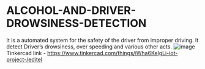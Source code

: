 # ALCOHOL-AND-DRIVER-DROWSINESS-DETECTION
It is a automated system for the safety of the driver from improper driving. It detect Driver’s drowsiness, over speeding and various other acts.
![image](https://user-images.githubusercontent.com/63915610/149776844-827d5179-bb9e-4bf1-9ab8-4f19da99b3db.png)
Tinkercad link - https://www.tinkercad.com/things/iWha6KelgLi-iot-project-/editel
